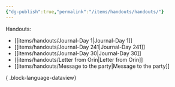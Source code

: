 ```yaml
---
{"dg-publish":true,"permalink":"/items/handouts/handouts/"}
---
```


Handouts:
- [[items/handouts/Journal-Day 1\|Journal-Day 1]]
- [[items/handouts/Journal-Day 241\|Journal-Day 241]]
- [[items/handouts/Journal-Day 30\|Journal-Day 30]]
- [[items/handouts/Letter from Orin\|Letter from Orin]]
- [[items/handouts/Message to the party\|Message to the party]]

{ .block-language-dataview}

